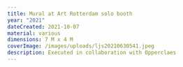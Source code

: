 ```yaml
---
title: Mural at Art Rotterdam solo booth
year: "2021"
dateCreated: 2021-10-07
material: various
dimensions: 7 M x 4 M
coverImage: /images/uploads/ljs20210630541.jpeg
description: Executed in collaboration with Opperclaes
---
```

